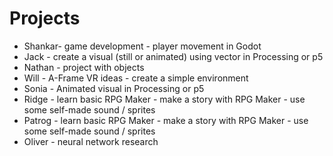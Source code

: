 # Projects

- Shankar- game development - player movement in Godot
- Jack - create a visual (still or animated) using vector in Processing or p5
- Nathan - project with objects
- Will - A-Frame VR ideas - create a simple environment
- Sonia - Animated visual in Processing or p5
- Ridge - learn basic RPG Maker - make a story with RPG Maker - use some self-made sound / sprites
- Patrog - learn basic RPG Maker - make a story with RPG Maker - use some self-made sound / sprites
- Oliver - neural network research
